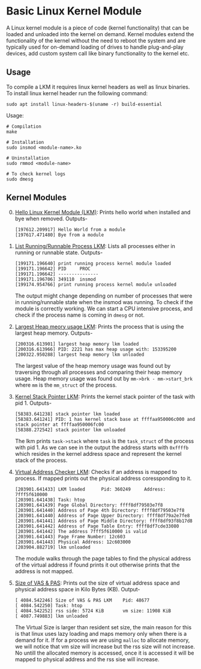 # Basic Linux Kernel Module

A Linux kernel module is a piece of code (kernel functionality) that can be loaded and unloaded into the kernel on demand. Kernel modules extend the functionality of the kernel without the need to reboot the system and are typically used for on-demand loading of drives to handle plug-and-play devices, add custom system call like binary functionality to the kernel etc.

## Usage

To compile a LKM it requires linux kernel headers as well as linux binaries. To install linux kernel header run the following command:

```console
sudo apt install linux-headers-$(uname -r) build-essential
```

Usage:

```console
# Compilation
make

# Installation
sudo insmod <module-name>.ko

# Uninstallation
sudo rmmod <module-name>

# To check kernel logs
sudo dmesg
```

## Kernel Modules

0. [Hello Linux Kernel Module (LKM)](./hello/mymodule.c): Prints hello world when installed and bye when removed.
    Outputs-
    ```console 
    [197612.209917] Hello World from a module
    [197617.471480] Bye from a module
    ```

1. [List Running/Runnable Process LKM](./running/lkm1.c): Lists all processes either in running or runnable state. Outputs-
    ```console
    [199171.196640] print running process kernel module loaded
    [199171.196642] PID     PROC
    [199171.196642] ---------------
    [199171.196706] 349110  insmod
    [199174.954766] print running process kernel module unloaded
    ```
    The output might change depending on number of processes that were in running/runnable state when the insmod was running. To check if the module is correctly working. We can start a CPU intensive process, and check if the process name is coming in `dmesg` or not.

2. [Largest Heap meory usage LKM](./heap/lkm2.c): Prints the process that is using the largest heap memory. Outputs-
    ```console
    [200316.613901] largest heap memory lkm loaded
    [200316.613966] PID: 2221 has max heap usage with: 153395200
    [200322.950288] largest heap memory lkm unloaded
    ```
    The largest value of the heap memory usage was found out by traversing through all processes and comparing their heap memory usage. Heap memory usage was found out by `mm->brk - mm->start_brk` where `mm` is the `mm_struct` of the process.

3. [Kernel Stack Pointer LKM](./ksp/lkm3.c): Prints the kernel stack pointer of the task with pid 1. Outputs-
    ```console
    [58383.641238] stack pointer lkm loaded
    [58383.641241] PID: 1 has kernel stack base at ffffaa950006c000 and stack pointer at ffffaa950006fc00
    [58388.272542] stack pointer lkm unloaded
    ```
    The lkm prints `task->stack` where `task` is the `task_struct` of the process with pid 1. As we can see in the output the address starts with `0xffffb` which resides in the kernel address space and represent the kernel stack of the process.

4. [Virtual Address Checker LKM](./mapper/lkm4.c): Checks if an address is mapped to process. If mapped prints out the physical address coressponding to it.
    ```console
    [203901.641433] LKM loaded      Pid: 360249     Address: 7fff5f610000
    [203901.641438] Task: htop
    [203901.641439] Page Global Directory: ffff8df79503e7f8
    [203901.641440] Address of Page 4th Directory: ffff8df79503e7f8
    [203901.641440] Address of Page Upper Directory: ffff8df79a2e7fe8
    [203901.641441] Address of Page Middle Directory: ffff8df93f8b17d8
    [203901.641442] Address of Page Table Entry: ffff8df7cde33080
    [203901.641442] The address 7fff5f610000 is valid
    [203901.641443] Page Frame Number: 12c603
    [203901.641443] Physical Address: 12c603000
    [203904.882719] lkm unloaded
    ```
    The module walks through the page tables to find the physical address of the virtual address if found prints it out otherwise prints that the address is not mapped.

5. [Size of VAS & PAS](./size/lkm5.c): Prints out the size of virtual address space and physical address space in Kilo Bytes (KB). Output-
    ```console
    [ 4084.542246] Size of VAS & PAS LKM    Pid: 48677
    [ 4084.542250] Task: htop
    [ 4084.542252] rss side: 5724 KiB       vm size: 11908 KiB
    [ 4087.749883] lkm unloaded
    ```
    The Virtual Size is larger than resident set size, the main reason for this is that linux uses lazy loading and maps memory only when there is a demand for it. If for a process we are using `malloc` to allocate memory, we will notice that vm size will increase but the rss size will not increase. No untill the allocated memory is accessed, once it is accessed it will be mapped to physical address and the rss sise will increase.